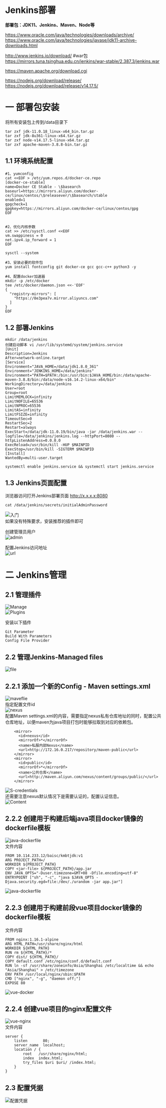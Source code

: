 # Jenkins部署
**部署包：JDK11、Jenkins、Maven、Node等**  

https://www.oracle.com/java/technologies/downloads/archive/  
https://www.oracle.com/java/technologies/javase/jdk11-archive-downloads.html   

http://www.jenkins.io/download/ #war包  
https://mirrors.tuna.tsinghua.edu.cn/jenkins/war-stable/2.387.3/jenkins.war

https://maven.apache.org/download.cgi  

https://nodejs.org/download/release/  
https://nodejs.org/download/release/v14.17.5/  

# 一 部署包安装
将所有安装包上传到/data目录下  
```
tar zxf jdk-11.0.18_linux-x64_bin.tar.gz
tar zxf jdk-8u361-linux-x64.tar.gz
tar zxf node-v14.17.5-linux-x64.tar.gz
tar zxf apache-maven-3.8.8-bin.tar.gz
```
## 1.1 环境系统配置
```
#1、yumconfig
cat <<EOF > /etc/yum.repos.d/docker-ce.repo
[docker-ce-stable]
name=Docker CE Stable - \$basearch
baseurl=https://mirrors.aliyun.com/docker-ce/linux/centos/\$releasever/\$basearch/stable
enabled=1
gpgcheck=1
gpgkey=https://mirrors.aliyun.com/docker-ce/linux/centos/gpg
EOF


#2、优化内核参数
cat >> /etc/sysctl.conf <<EOF
vm.swappiness = 0
net.ipv4.ip_forward = 1
EOF

sysctl --system

#3、安装必要的软件包
yum install fontconfig git docker-ce gcc gcc-c++ python3 -y

#4、配置docker加速器
mkdir -p /etc/docker
tee /etc/docker/daemon.json <<-'EOF'
{
  "registry-mirrors": [
    "https://8e3pea7v.mirror.aliyuncs.com"
  ]
}
EOF

```

## 1.2 部署Jenkins
```
mkdir /data/jenkins
创建启动脚本 vi /usr/lib/systemd/system/jenkins.service
[Unit]
Description=Jenkins
After=network-online.target
[Service]
Environment="JAVA_HOME=/data/jdk1.8.0_361"
Environment="JENKINS_HOME=/data/jenkins"
Environment="PATH=$PATH:/bin:/usr/bin:$JAVA_HOME/bin:/data/apache-maven-3.8.8/bin:/data/node-v16.14.2-linux-x64/bin"
WorkingDirectory=/data/jenkins
User=root
Group=root
LimitMEMLOCK=infinity
LimitNOFILE=65536
LimitNPROC=65536
LimitAS=infinity
LimitFSIZE=infinity
TimeoutSec=0
RestartSec=2
Restart=always
ExecStart=/data/jdk-11.0.19/bin/java -jar /data/jenkins.war --logfile=/data/jenkins/jenkins.log --httpPort=8080 --httpListenAddress=0.0.0.0
ExecReload=/usr/bin/kill -HUP $MAINPID
ExecStop=/usr/bin/kill -SIGTERM $MAINPID
[Install]
WantedBy=multi-user.target

systemctl enable jenkins.service && systemctl start jenkins.service

```

## 1.3 Jenkins页面配置
浏览器访问打开Jenkins部署页面 http://x.x.x.x:8080  
```
cat /data/jenkins/secrets/initialAdminPassword
```
![入门](pic/jenkins-unlock.png)   
如果没有特殊要求，安装推荐的插件即可  

创建管理员用户  
![admin](pic/jenkins-admin.png)   

配置Jenkins访问地址  
![url](pic/jenkins-url.png)  

# 二 Jenkins管理
## 2.1 管理插件
![Manage](pic/manage.png)  
![Plugins](pic/plugins.png)   

安装以下插件  
```
Git Parameter
Build With Parameters
Config File Provider
```

## 2.2 管理Jenkins-Managed files
![file](pic/file.png)  
## 2.2.1 添加一个新的Config - Maven settings.xml  
![maveflie](pic/mave-xml.png)  
指定配置文件id  
![nexus](pic/nexus.png)  
配置Maven settings.xml的内容，需要指定nexus私有仓库地址的同时，配置公共仓库地址，以便maven为java项目打包时能够拉取到对应的依赖包。  
```
    <mirror>
      <id>nexus</id>
      <mirrorOf>*</mirrorOf>
      <name>私服内部Nexus</name>
      <url>http://172.16.0.217/repository/maven-public</url>
    </mirror>
    <mirror>
      <id>public</id>
      <mirrorOf>*</mirrorOf>
      <name>公共仓库</name>
      <url>http://maven.aliyun.com/nexus/content/groups/public/</url>
    </mirror>

```
![S-credentials](pic/nexus-credentials.png)  
还需要注意nexus默认情况下是需要认证的，配置认证信息。  
![Content](pic/content.png)  

## 2.2.2 创建用于构建后端java项目docker镜像的dockerfile模板  
![java-dockerfile](pic/dockerfile.png)  
文件内容  
```
FROM 10.114.233.12/baisc/kmbtjdk:v1
ARG PROJECT_PATH=/
WORKDIR ${PROJECT_PATH}
COPY <jar-file> ${PROJECT_PATH}/app.jar
ENV JAVA_OPTS="-Duser.timezone=GMT+08 -Dfile.encoding=utf-8"
ENTRYPOINT ["sh", "-c", "java $JAVA_OPTS -Djava.security.egd=file:/dev/./urandom -jar app.jar"]

```
![java-dockerfile](pic/dockerfile2.png)  


## 2.2.3  创建用于构建前段vue项目docker镜像的dockerfile模板
文件内容  
```
FROM nginx:1.16.1-alpine
ARG HTML_PATH=/usr/share/nginx/html
WORKDIR ${HTML_PATH}
RUN rm ${HTML_PATH}/*
COPY dist/ ${HTML_PATH}/
COPY default.conf /etc/nginx/conf.d/default.conf
RUN ln -sf /usr/share/zoneinfo/Asia/Shanghai /etc/localtime && echo "Asia/Shanghai" > /etc/timezone
ENV PATH /usr/local/nginx/sbin:$PATH
CMD ["nginx", "-g", "daemon off;"]
EXPOSE 80

```
![vue-docker](pic/vue-nginx.png)  

## 2.2.4  创建vue项目的nginx配置文件  
![vue-nginx](pic/vue-nginx.conf.png)  
文件内容  
```
server {
    listen       80;
    server_name  localhost;
    location / {
        root   /usr/share/nginx/html;
        index  index.html;
        try_files $uri $uri/ /index.html;
    }
}

```
## 2.3 配置凭据
![配置凭据](pic/cre.png)  


